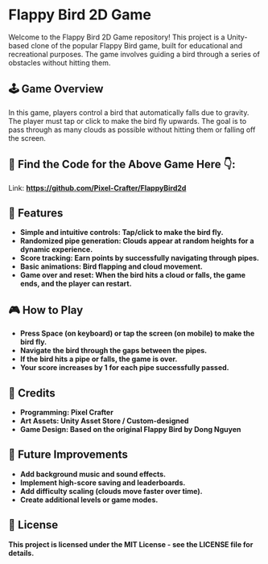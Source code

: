 # Flappy Bird 2D Game

Welcome to the Flappy Bird 2D Game repository! This project is a Unity-based clone of the popular Flappy Bird game, built for educational and recreational purposes. The game involves guiding a bird through a series of obstacles without hitting them.

## 🕹️ Game Overview

In this game, players control a bird that automatically falls due to gravity. The player must tap or click to make the bird fly upwards. The goal is to pass through as many clouds as possible without hitting them or falling off the screen.

## 🔗 Find the Code for the Above Game Here 👇:
Link: <b>https://github.com/Pixel-Crafter/FlappyBird2d

## 🚀 Features

- Simple and intuitive controls: Tap/click to make the bird fly.
- Randomized pipe generation: Clouds appear at random heights for a dynamic experience.
- Score tracking: Earn points by successfully navigating through pipes.
- Basic animations: Bird flapping and cloud movement.
- Game over and reset: When the bird hits a cloud or falls, the game ends, and the player can restart.

## 🎮 How to Play

- Press Space (on keyboard) or tap the screen (on mobile) to make the bird fly.
- Navigate the bird through the gaps between the pipes.
- If the bird hits a pipe or falls, the game is over.
- Your score increases by 1 for each pipe successfully passed.

## 📝 Credits

- Programming: Pixel Crafter
- Art Assets: Unity Asset Store / Custom-designed
- Game Design: Based on the original Flappy Bird by Dong Nguyen

## 🔧 Future Improvements

- Add background music and sound effects.
- Implement high-score saving and leaderboards.
- Add difficulty scaling (clouds move faster over time).
- Create additional levels or game modes.

## 📄 License

This project is licensed under the MIT License - see the LICENSE file for details.

